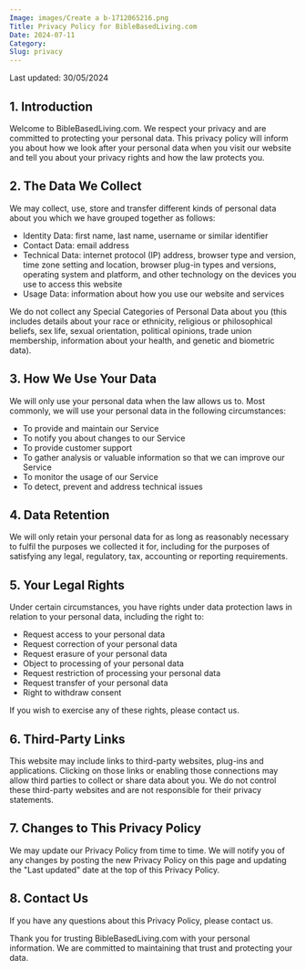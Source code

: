 ```yaml
---
Image: images/Create a b-1712065216.png
Title: Privacy Policy for BibleBasedLiving.com
Date: 2024-07-11
Category:
Slug: privacy
---
```


Last updated: 30/05/2024

## 1. Introduction

Welcome to BibleBasedLiving.com. We respect your privacy and are committed to protecting your personal data. This privacy policy will inform you about how we look after your personal data when you visit our website and tell you about your privacy rights and how the law protects you.

## 2. The Data We Collect

We may collect, use, store and transfer different kinds of personal data about you which we have grouped together as follows:

- Identity Data: first name, last name, username or similar identifier
- Contact Data: email address
- Technical Data: internet protocol (IP) address, browser type and version, time zone setting and location, browser plug-in types and versions, operating system and platform, and other technology on the devices you use to access this website
- Usage Data: information about how you use our website and services

We do not collect any Special Categories of Personal Data about you (this includes details about your race or ethnicity, religious or philosophical beliefs, sex life, sexual orientation, political opinions, trade union membership, information about your health, and genetic and biometric data).

## 3. How We Use Your Data

We will only use your personal data when the law allows us to. Most commonly, we will use your personal data in the following circumstances:

- To provide and maintain our Service
- To notify you about changes to our Service
- To provide customer support
- To gather analysis or valuable information so that we can improve our Service
- To monitor the usage of our Service
- To detect, prevent and address technical issues

## 4. Data Retention

We will only retain your personal data for as long as reasonably necessary to fulfil the purposes we collected it for, including for the purposes of satisfying any legal, regulatory, tax, accounting or reporting requirements.

## 5. Your Legal Rights

Under certain circumstances, you have rights under data protection laws in relation to your personal data, including the right to:

- Request access to your personal data
- Request correction of your personal data
- Request erasure of your personal data
- Object to processing of your personal data
- Request restriction of processing your personal data
- Request transfer of your personal data
- Right to withdraw consent

If you wish to exercise any of these rights, please contact us.

## 6. Third-Party Links

This website may include links to third-party websites, plug-ins and applications. Clicking on those links or enabling those connections may allow third parties to collect or share data about you. We do not control these third-party websites and are not responsible for their privacy statements.

## 7. Changes to This Privacy Policy

We may update our Privacy Policy from time to time. We will notify you of any changes by posting the new Privacy Policy on this page and updating the "Last updated" date at the top of this Privacy Policy.

## 8. Contact Us

If you have any questions about this Privacy Policy, please contact us.

Thank you for trusting BibleBasedLiving.com with your personal information. We are committed to maintaining that trust and protecting your data.